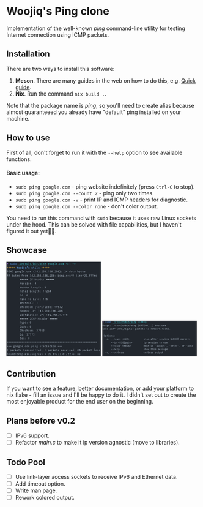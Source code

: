 # Woojiq's Ping clone

Implementation of the well-known *ping* command-line utility for testing Internet connection using ICMP packets.

## Installation
There are two ways to install this software:
1. **Meson**. There are many guides in the web on how to do this, e.g. [Quick guide](https://mesonbuild.com/Quick-guide.html#compiling-a-meson-project).
2. **Nix**. Run the command `nix build .`.

Note that the package name is *ping*, so you'll need to create alias because almost guaranteeed you already have "default" ping installed on your machine.

## How to use
First of all, don't forget to run it with the `--help` option to see available functions.

#### Basic usage:
* `sudo ping google.com` - ping website indefinitely (press `Ctrl-C` to stop).
* `sudo ping google.com --count 2` - ping only two times.
* `sudo ping google.com -v` - print IP and ICMP headers for diagnostic.
* `sudo ping google.com --color none` - don't color output.

You need to run this command with `sudo` because it uses raw Linux sockets under the hood. This can be solved with file capabilities, but I haven't figured it out yet🧐🙈.

## Showcase
<p float="left">
<img src="misc/showcase.png" alt="Execution" width="49%"/>
<img src="misc/help.png" alt="Help" width="49%"/>
</p>

## Contribution
If you want to see a feature, better documentation, or add your platform to nix flake - fill an issue and I'll be happy to do it. I didn't set out to create the most enjoyable product for the end user on the beginning.

## Plans before v0.2
- [ ] IPv6 support.
- [ ] Refactor *main.c* to make it ip version agnostic (move to libraries).

## Todo Pool
- [ ] Use link-layer access sockets to receive IPv6 and Ethernet data.
- [ ] Add timeout option.
- [ ] Write man page.
- [ ] Rework colored output.
